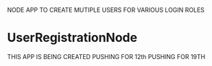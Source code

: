 NODE APP TO CREATE MUTIPLE USERS FOR VARIOUS LOGIN ROLES
# UserRegistrationNode
THIS APP IS BEING CREATED
PUSHING FOR 12th
PUSHING FOR 19TH
